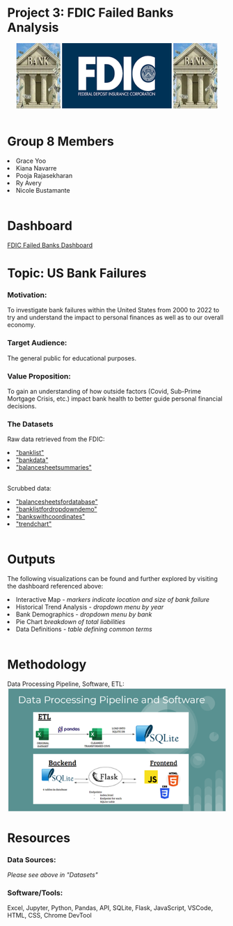 # Project 3: FDIC Failed Banks Analysis
<!-- 
<center>
<img src="images/bank2.jpg" height=150 width=20%/>
<img src="images/fdiclogo.png" height=150 width=50%/>
<img src="images/bank.jpg" height=150 width=20%/>
</center>
 -->

<div style="text-align:center;">
    <img src="images/bank.jpg" height="150" style="display:inline-block; width:20%;">
    <img src="images/fdiclogo.png" height="150" style="display:inline-block; width:50%;">
    <img src="images/bank.jpg" height="150" style="display:inline-block; width:20%;">
</div>
<br>


# Group 8 Members
<li> Grace Yoo </li>
<li> Kiana Navarre </li>
<li> Pooja Rajasekharan </li>
<li> Ry Avery </li>
<li> Nicole Bustamante </li>
<br>

# Dashboard
<a href="http://127.0.0.1:5000/"> FDIC Failed Banks Dashboard </a>
<br>

# Topic: US Bank Failures

### <b>Motivation:</b> 
To investigate bank failures within the United States from 2000 to 2022 to try and understand the impact to personal finances as well as to our overall economy.

### <b>Target Audience:</b>
The general public for educational purposes.

### <b>Value Proposition:</b>
To gain an understanding of how outside factors (Covid, Sub-Prime Mortgage Crisis, etc.) impact bank health to better guide personal financial decisions.

### <b>The Datasets</b>
Raw data retrieved from the FDIC:
<li><a href="https://www.fdic.gov/resources/resolutions/bank-failures/failed-bank-list/index.html"> "banklist" </a></li>
<li><a href="https://banks.data.fdic.gov/explore/failures?aggReport=detail&displayFields=NAME%2CCERT%2CFIN%2CCITYST%2CFAILDATE%2CSAVR%2CRESTYPE%2CCOST%2CRESTYPE1%2CCHCLASS1%2CQBFDEP%2CQBFASSET&endFailYear=2023&sortField=FAILDATE&sortOrder=desc&startFailYear=2012"> "bankdata" </a></li>
<li><a href="https://receivership.fdic.gov/drripbal/"> "balancesheetsummaries" </a></li>
<br>

Scrubbed data:
<li><a href="https://github.com/geyo/Project-3/blob/main/static/data/balance_sheets_for_database.csv"> "balancesheetsfordatabase" </a></li>
<li><a href="https://github.com/geyo/Project-3/blob/main/static/data/banklist_for_dropdowndemo.csv"> "banklistfordropdowndemo" </a></li>
<li><a href="https://github.com/geyo/Project-3/blob/main/static/data/updated_banks_with_coordinates_qbfasset.csv"> "bankswithcoordinates" </a></li>
<li><a href="https://github.com/geyo/Project-3/blob/main/static/data/trendchart.csv"> "trendchart" </a></li>
<br>

# Outputs
The following visualizations can be found and further explored by visiting the dashboard referenced above:
<li> Interactive Map - <i>markers indicate location and size of bank failure </i></li>
<li> Historical Trend Analysis - <i>dropdown menu by year </i></li>
<li> Bank Demographics - <i>dropdown menu by bank </i></li>
<li> Pie Chart <i>breakdown of total liabilities </i></li>
<li> Data Definitions - <i>table defining common terms </i></li>
<br>

# Methodology
Data Processing Pipeline, Software, ETL:
<img src="images/ETL.png">
<br>

# Resources
### Data Sources:
<i>Please see above in "Datasets"</i>
### Software/Tools:
Excel, Jupyter, Python, Pandas, API, SQLite, Flask, JavaScript, VSCode, HTML, CSS, Chrome DevTool